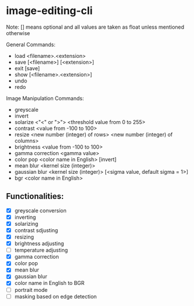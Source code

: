 # image-editing-cli

Note: [] means optional and all values are taken as float unless mentioned otherwise

General Commands:
* load &lt;filename>.&lt;extension>
* save [&lt;filename>] [&lt;extension>]
* exit [save]
* show [&lt;filename>.&lt;extension>]
* undo
* redo

Image Manipulation Commands:
* greyscale
* invert
* solarize &lt;"<" or ">"> &lt;threshold value from 0 to 255>
* contrast &lt;value from -100 to 100>
* resize &lt;new number (integer) of rows> &lt;new number (integer) of columns>
* brightness &lt;value from -100 to 100>
* gamma correction &lt;gamma value>
* color pop &lt;color name in English> [invert]
* mean blur &lt;kernel size (integer)>
* gaussian blur &lt;kernel size (integer)> [&lt;sigma value, default sigma = 1>]
* bgr &lt;color name in English>

## Functionalities:
- [x] greyscale conversion
- [x] inverting
- [x] solarizing
- [x] contrast sdjusting
- [x] resizing
- [x] brightness adjusting
- [ ] temperature adjusting
- [x] gamma correction
- [x] color pop
- [x] mean blur
- [x] gaussian blur
- [x] color name in English to BGR
- [ ] portrait mode
- [ ] masking based on edge detection
